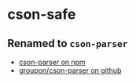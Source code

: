 # cson-safe

## Renamed to `cson-parser`

* [cson-parser on npm](https://www.npmjs.com/package/cson-parser)
* [groupon/cson-parser on github](https://github.com/groupon/cson-parser)
